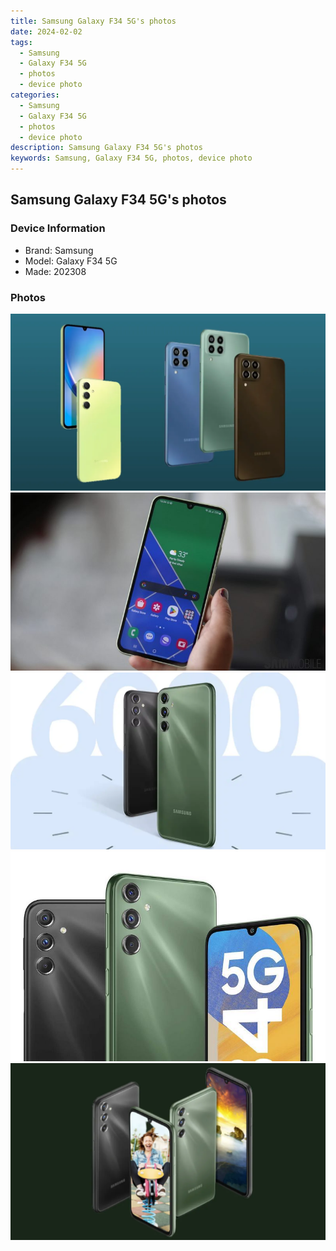 ```yaml
---
title: Samsung Galaxy F34 5G's photos
date: 2024-02-02
tags: 
  - Samsung
  - Galaxy F34 5G
  - photos
  - device photo
categories: 
  - Samsung
  - Galaxy F34 5G
  - photos
  - device photo
description: Samsung Galaxy F34 5G's photos
keywords: Samsung, Galaxy F34 5G, photos, device photo
---
```


## Samsung Galaxy F34 5G's photos

### Device Information

- Brand: Samsung
- Model: Galaxy F34 5G
- Made: 202308

### Photos

![/images/best-assets/devices/samsung/samsung-galaxy-f34-5g/1.jpg](/images/best-assets/devices/samsung/samsung-galaxy-f34-5g/1.jpg)
![/images/best-assets/devices/samsung/samsung-galaxy-f34-5g/2.jpg](/images/best-assets/devices/samsung/samsung-galaxy-f34-5g/2.jpg)
![/images/best-assets/devices/samsung/samsung-galaxy-f34-5g/3.jpg](/images/best-assets/devices/samsung/samsung-galaxy-f34-5g/3.jpg)
![/images/best-assets/devices/samsung/samsung-galaxy-f34-5g/4.jpg](/images/best-assets/devices/samsung/samsung-galaxy-f34-5g/4.jpg)
![/images/best-assets/devices/samsung/samsung-galaxy-f34-5g/5.jpg](/images/best-assets/devices/samsung/samsung-galaxy-f34-5g/5.jpg)
